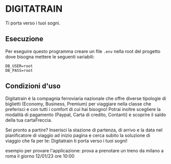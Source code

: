 # DIGITATRAIN

Ti porta verso i tuoi sogni.

## Esecuzione

Per eseguire questo programma creare un file `.env` nella root del progetto dove bisogna mettere le seguenti variabili:

```
DB_USER=root
DB_PASS=root
```

## Condizioni d'uso

Digitatrain è la compagnia ferroviaria nazionale che offre diverse tipologie di biglietti (Economy, Business, Premium) per viaggiare nella classe che preferisci e con tutti i comfort di cui hai bisogno! Potrai inoltre scegliere la modalità di pagamento (Paypal, Carta di credito, Contanti) e scoprire il saldo della tua cartaFreccia.

Sei pronto a partire? Inserisci la stazione di partenza, di arrivo e la data nel pianificatore di viaggio ad inizio pagina e cerca subito la soluzione di viaggio che fa per te: Digitatrain ti porta verso i tuoi sogni!

esempio per provare l'applicazione: prova a prenotare un treno da milano a roma il giorno 12/01/23 ore 10:00